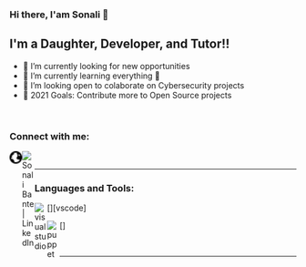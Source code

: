 ### Hi there, I'am Sonali 👋

## I'm a Daughter, Developer, and Tutor!!

- 🔭 I’m currently looking for new opportunities
- 🌱 I’m currently learning everything 🤣
- 👯 I’m looking open to colaborate on Cybersecurity projects
- 🥅 2021 Goals: Contribute more to Open Source projects

</br>

### Connect with me:

[<img align="left" alt="https://sonalibante.github.io/" width="22px" src="https://raw.githubusercontent.com/iconic/open-iconic/master/svg/globe.svg" />][website]
[<img align="left" alt="Sonali Bante | LinkedIn" width="22px" src="https://cdn.jsdelivr.net/npm/simple-icons@v3/icons/linkedin.svg" />][linkedin]

</br>

---

### Languages and Tools:

[<img align="left" alt="visualstudio" width="22px" src="https://cdn.jsdelivr.net/npm/simple-icons@3.13.0/icons/visualstudio.svg" />][vscode]

[<img align="left" alt="puppet" width="22px" src="https://cdn.jsdelivr.net/npm/simple-icons@3.13.0/icons/puppet.svg" />]


</br>

---



[website]: https://sonalibante.github.io/
[linkedin]: https://www.linkedin.com/in/sonalibante/

